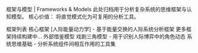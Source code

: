 框架与模型 | Frameworks & Models
此处归档用于分析复杂系统的思维框架与认知模型。
核心价值： 将直觉模式化为可复用的分析工具。

框架列表
核心框架
[人际能量动力学] - 基于能量交换的人际系统分析框架
更多框架持续构建中...
外部借鉴模型
戏剧三角模型 - 用于识别人际博弈中的角色动态
系统思维基础 - 分析系统组件间相互作用的工具集